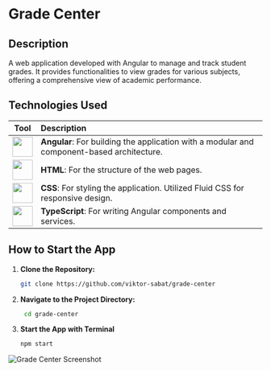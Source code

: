 # Grade Center

## Description

A web application developed with Angular to manage and track student grades. It provides functionalities to view grades for various subjects, offering a comprehensive view of academic performance.

## Technologies Used

| Tool                                                                                                    | Description                                                                                                   |
| :-----------------------------------------------------------------------------------------------------: | :------------------------------------------------------------------------------------------------------------ |
| <img src="https://cdn.jsdelivr.net/gh/devicons/devicon/icons/angular/angular-original.svg" width="40" height="40" /> | **Angular**: For building the application with a modular and component-based architecture.                  |
| <img src="https://cdn.jsdelivr.net/gh/devicons/devicon/icons/html5/html5-original.svg" width="40" height="40" /> | **HTML**: For the structure of the web pages.                                                               |
| <img src="https://cdn.jsdelivr.net/gh/devicons/devicon/icons/css3/css3-original.svg" width="40" height="40" /> | **CSS**: For styling the application. Utilized Fluid CSS for responsive design.                              |
| <img src="https://cdn.jsdelivr.net/gh/devicons/devicon/icons/typescript/typescript-original.svg" width="40" height="40" /> | **TypeScript**: For writing Angular components and services.                                                |


## How to Start the App

1. **Clone the Repository:**

   ```sh
   git clone https://github.com/viktor-sabat/grade-center

2. **Navigate to the Project Directory:**

    ```sh
     cd grade-center

3. **Start the App with Terminal**

   ```sh
   npm start

![Grade Center Screenshot](https://github.com/user-attachments/assets/8b10bee1-8c35-48ce-8273-8883a107ca2b)
